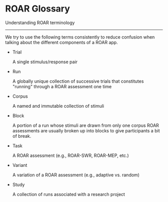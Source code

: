 # ROAR Glossary

Understanding ROAR terminology

---

We try to use the following terms consistently to reduce confusion when talking about the different components of a ROAR app.

- Trial

    A single stimulus/response pair

- Run

    A globally unique collection of successive trials that constitutes "running" through a ROAR assessment one time

- Corpus

    A named and immutable collection of stimuli

- Block

    A portion of a run whose stimuli are drawn from only one corpus
    ROAR assessments are usually broken up into blocks to give participants a bit of break.

- Task

    A ROAR assessment (e.g., ROAR-SWR, ROAR-MEP, etc.)

- Variant

    A variation of a ROAR assessment (e.g., adaptive vs. random)

- Study

    A collection of runs associated with a research project
